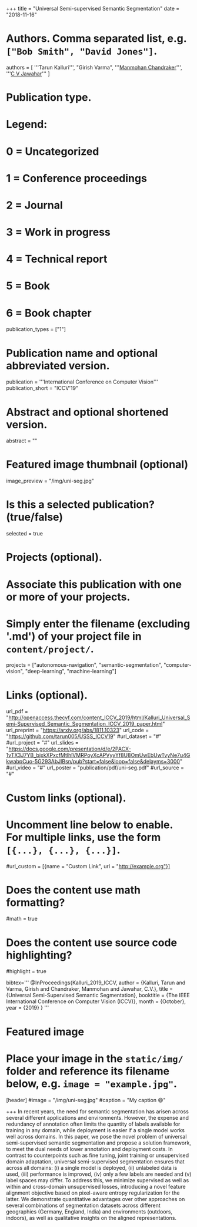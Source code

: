+++
title = "Universal Semi-supervised Semantic Segmentation"
date = "2018-11-16"
# Authors. Comma separated list, e.g. `["Bob Smith", "David Jones"]`.
authors = [
    '''Tarun Kalluri''',
    "Girish Varma",
    '''<a href="http://cseweb.ucsd.edu/~mkchandraker/">Manmohan Chandraker</a>''',
    '''<a href='https://faculty.iiit.ac.in/~jawahar/'>C V Jawahar</a>'''
]

# Publication type.
# Legend:
# 0 = Uncategorized
# 1 = Conference proceedings
# 2 = Journal
# 3 = Work in progress
# 4 = Technical report
# 5 = Book
# 6 = Book chapter
publication_types = ["1"]

# Publication name and optional abbreviated version.
publication = '''International Conference on Computer Vision'''
publication_short = "ICCV'19"

# Abstract and optional shortened version.
abstract = ""

# Featured image thumbnail (optional)
image_preview = "/img/uni-seg.jpg"

# Is this a selected publication? (true/false)
selected = true

# Projects (optional).
#   Associate this publication with one or more of your projects.
#   Simply enter the filename (excluding '.md') of your project file in `content/project/`.
projects = ["autonomous-navigation", "semantic-segmentation", "computer-vision", "deep-learning", "machine-learning"]

# Links (optional).
url_pdf = "http://openaccess.thecvf.com/content_ICCV_2019/html/Kalluri_Universal_Semi-Supervised_Semantic_Segmentation_ICCV_2019_paper.html"
url_preprint = "https://arxiv.org/abs/1811.10323"
url_code = "https://github.com/tarun005/USSS_ICCV19"
#url_dataset = "#"
#url_project = "#"
url_slides = "https://docs.google.com/presentation/d/e/2PACX-1vTX3J7YB_bjxkXPxcfMtlhlVMRPoyXcAPVyyYf8U8OmUwEbUwTvyNe7u4GkwabpCuo-5G293AbJlBsn/pub?start=false&loop=false&delayms=3000"
#url_video = "#"
url_poster = "publication/pdf/uni-seg.pdf"
#url_source = "#"

# Custom links (optional).
#   Uncomment line below to enable. For multiple links, use the form `[{...}, {...}, {...}]`.
#url_custom = [{name = "Custom Link", url = "http://example.org"}]

# Does the content use math formatting?
#math = true

# Does the content use source code highlighting?
#highlight = true


bibtex='''
@InProceedings{Kalluri_2019_ICCV,
author = {Kalluri, Tarun and Varma, Girish and Chandraker, Manmohan and Jawahar, C.V.},
title = {Universal Semi-Supervised Semantic Segmentation},
booktitle = {The IEEE International Conference on Computer Vision (ICCV)},
month = {October},
year = {2019}
}
'''


# Featured image
# Place your image in the `static/img/` folder and reference its filename below, e.g. `image = "example.jpg"`.
[header]
#image = "/img/uni-seg.jpg"
#caption = "My caption :smile:"

+++
In recent years, the need for semantic segmentation has arisen across several different applications and environments. However, the expense and redundancy of annotation often limits the quantity of labels available for training in any domain, while deployment is easier if a single model works well across domains. In this paper, we pose the novel problem of universal semi-supervised semantic segmentation and propose a solution framework, to meet the dual needs of lower annotation and deployment costs. In contrast to counterpoints such as fine tuning, joint training or unsupervised domain adaptation, universal semi-supervised segmentation ensures that across all domains: (i) a single model is deployed, (ii) unlabeled data is used, (iii) performance is improved, (iv) only a few labels are needed and (v) label spaces may differ. To address this, we minimize supervised as well as within and cross-domain unsupervised losses, introducing a novel feature alignment objective based on pixel-aware entropy regularization for the latter. We demonstrate quantitative advantages over other approaches on several combinations of segmentation datasets across different geographies (Germany, England, India) and environments (outdoors, indoors), as well as qualitative insights on the aligned representations.
